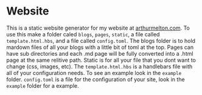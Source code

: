 # Website

This is a static website generator for my website at 
[arthurmelton.com](https://arthurmelton.com). To use this make a folder caled
`blogs`, `pages`, `static`, a file called `template.html.hbs`, and a file called
`config.toml`. The blogs folder is to hold mardown files of all your blogs with a
little bit of toml at the top. Pages can have sub directories and each .md page
will be fully converted into a .html page at the same relitive path. Static is 
for all your file that you dont want to change (css, images, etc). 
The `template.html.hbs` is a handlebars file with all of your configuration 
needs. To see an example look in the `example` folder. `config.toml` is a file
for the configuration of your site, look in the `example` folder for a example.
